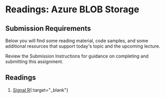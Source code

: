 # Readings: Azure BLOB Storage

## Submission Requirements

Below you will find some reading material, code samples, and some additional resources that support today's topic and the upcoming lecture.

Review the Submission Instructions for guidance on completing and submitting this assignment.


## Readings

1. [Signal R](https://docs.microsoft.com/en-us/aspnet/core/signalr/introduction?view=aspnetcore-3.1){:target="_blank"}